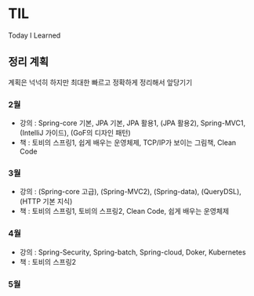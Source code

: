# TIL
Today I Learned

## 정리 계획

계획은 넉넉히 하지만 최대한 빠르고 정확하게 정리해서 앞당기기

### 2월 

* 강의 : Spring-core 기본, JPA 기본, JPA 활용1, (JPA 활용2), Spring-MVC1, (IntelliJ 가이드), (GoF의 디자인 패턴)
* 책 : 토비의 스프링1, 쉽게 배우는 운영체제, TCP/IP가 보이는 그림책, Clean Code

### 3월  

* 강의 : (Spring-core 고급), (Spring-MVC2), (Spring-data), (QueryDSL), (HTTP 기본 지식)
* 책 : 토비의 스프링1, 토비의 스프링2, Clean Code, 쉽게 배우는 운영체제

### 4월

* 강의 : Spring-Security, Spring-batch, Spring-cloud, Doker, Kubernetes
* 책 : 토비의 스프링2

### 5월

